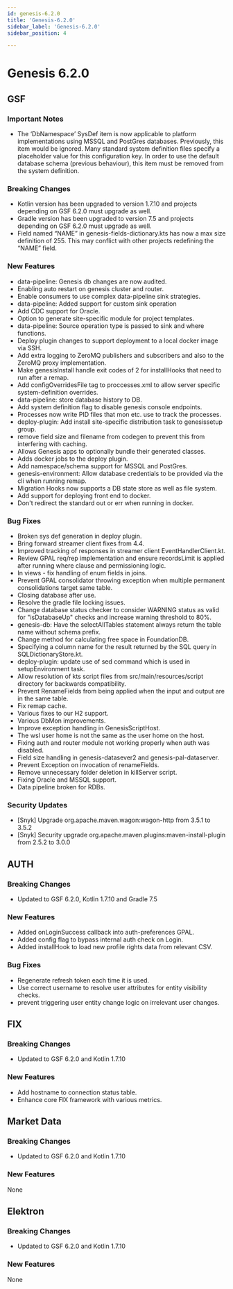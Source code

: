 ```yaml
---
id: genesis-6.2.0
title: 'Genesis-6.2.0'
sidebar_label: 'Genesis-6.2.0'
sidebar_position: 4

---
```

# Genesis 6.2.0

## GSF

### Important Notes

- The ‘DbNamespace’ SysDef item is now applicable to platform implementations using MSSQL and PostGres databases. Previously, this item would be ignored. Many standard system definition files specify a placeholder value for this configuration key. In order to use the default database schema (previous behaviour), this item must be removed from the system definition.

### Breaking Changes

- Kotlin version has been upgraded to version 1.7.10 and projects depending on GSF 6.2.0 must upgrade as well.
- Gradle version has been upgraded to version 7.5 and projects depending on GSF 6.2.0 must upgrade as well.
- Field named “NAME” in genesis-fields-dictionary.kts has now a max size definition of 255. This may conflict with other projects redefining the “NAME” field.

### New Features

- data-pipeline: Genesis db changes are now audited.
- Enabling auto restart on genesis cluster and router.
- Enable consumers to use complex data-pipeline sink strategies.
- data-pipeline: Added support for custom sink operation
- Add CDC support for Oracle.
- Option to generate site-specific module for project templates.
- data-pipeline: Source operation type is passed to sink and where functions.
- Deploy plugin changes to support deployment to a local docker image via SSH.
- Add extra logging to ZeroMQ publishers and subscribers and also to the ZeroMQ proxy implementation.
- Make genesisInstall handle exit codes of 2 for installHooks that need to run after a remap.
- Add configOverridesFile tag to proccesses.xml to allow server specific system-definition overrides.
- data-pipeline: store database history to DB.
- Add system definition flag to disable genesis console endpoints.
- Processes now write PID files that mon etc. use to track the processes.
- deploy-plugin: Add install site-specific distribution task to genesissetup group.
- remove field size and filename from codegen to prevent this from interfering with caching.
- Allows Genesis apps to optionally bundle their generated classes.
- Adds docker jobs to the deploy plugin.
- Add namespace/schema support for MSSQL and PostGres.
- genesis-environment: Allow database credentials to be provided via the cli when running remap.
- Migration Hooks now supports a DB state store as well as file system.
- Add support for deploying front end to docker.
- Don't redirect the standard out or err when running in docker.

### Bug Fixes

- Broken sys def generation in deploy plugin.
- Bring forward streamer client fixes from 4.4.
- Improved tracking of responses in streamer client EventHandlerClient.kt.
- Review GPAL req/rep implementation and ensure recordsLimit is applied after running where clause and permissioning logic.
- In views - fix handling of enum fields in joins.
- Prevent GPAL consolidator throwing exception when multiple permanent consolidations target same table.
- Closing database after use.
- Resolve the gradle file locking issues.
- Change database status checker to consider WARNING status as valid for "isDatabaseUp" checks and increase warning threshold to 80%.
- genesis-db: Have the selectAllTables statement always return the table name without schema prefix.
- Change method for calculating free space in FoundationDB.
- Specifying a column name for the result returned by the SQL query in SQLDictionaryStore.kt.
- deploy-plugin: update use of sed command which is used in setupEnvironment task.
- Allow resolution of kts script files from src/main/resources/script directory for backwards compatibility.
- Prevent RenameFields from being applied when the input and output are in the same table.
- Fix remap cache.
- Various fixes to our H2 support.
- Various DbMon improvements.
- Improve exception handling in GenesisScriptHost.
- The wsl user home is not the same as the user home on the host.
- Fixing auth and router module not working properly when auth was disabled.
- Field size handling in genesis-datasever2 and genesis-pal-dataserver.
- Prevent Exception on invocation of renameFields.
- Remove unnecessary folder deletion in killServer script.
- Fixing Oracle and MSSQL support.
- Data pipeline broken for RDBs.

### Security Updates

- [Snyk] Upgrade org.apache.maven.wagon:wagon-http from 3.5.1 to 3.5.2
- [Snyk] Security upgrade org.apache.maven.plugins:maven-install-plugin from 2.5.2 to 3.0.0

## AUTH

### Breaking Changes

- Updated to GSF 6.2.0, Kotlin 1.7.10 and Gradle 7.5

### New Features

- Added onLoginSuccess callback into auth-preferences GPAL.
- Added config flag to bypass internal auth check on Login.
- Added installHook to load new profile rights data from relevant CSV.

### Bug Fixes

- Regenerate refresh token each time it is used.
- Use correct username to resolve user attributes for entity visibility checks.
- prevent triggering user entity change logic on irrelevant user changes.

## FIX

### Breaking Changes

- Updated to GSF 6.2.0 and Kotlin 1.7.10

### New Features

- Add hostname to connection status table.
- Enhance core FIX framework with various metrics.

## Market Data

### Breaking Changes

- Updated to GSF 6.2.0 and Kotlin 1.7.10

### New Features

None

## Elektron

### Breaking Changes

- Updated to GSF 6.2.0 and Kotlin 1.7.10

### New Features

None